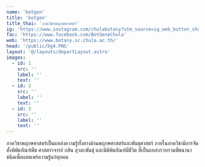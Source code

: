 ```yaml
---
name: 'botgen'
title: 'botgen'
title_thai: 'ภาควิชาพฤกษศาสตร์'
ig: 'https://www.instagram.com/chulabotany?utm_source=ig_web_button_share_sheet&igsh=ZDNlZDc0MzIxNw=='
fac: 'https://www.facebook.com/BotGeneChula'
web: 'https://www.botany.sc.chula.ac.th/'
้head: '/public/bg4.PNG'
layout: '@/layouts/departLayout.astro'
images:
  - id: 1
    src: ''
    label: ''
    text: ''
  - id: 2
    src: ''
    label: ''
    text: ''
  - id: 3
    src: ''
    label: ''
    text: ''
---
```

ภาควิชาพฤกษศาสตร์เป็นแหล่งความรู้ทั้งทางด้านพฤกษศาสตร์และพันธุศาสตร์ ภายในภาควิชามีการจัดตั้งพิพิธภัณฑ์พืช ศาสตราจารย์ กสิน สุวตะพันธุ์ และมีพิพิธภัณฑ์มีชีวิต ที่เป็นแหล่งรวบรวมพืชนานาชนิดเพื่อเผยแพร่ความรู้แก่ทุกคน